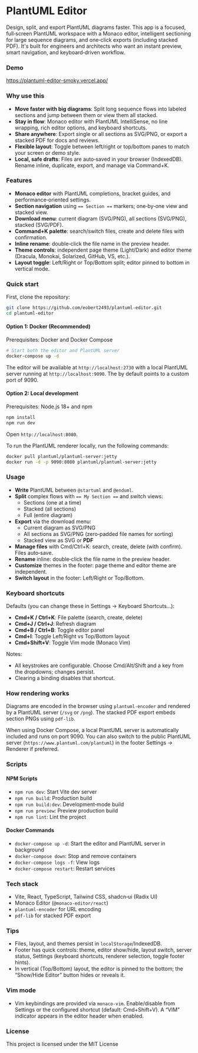 # PlantUML Editor

Design, split, and export PlantUML diagrams faster. This app is a focused, full‑screen PlantUML workspace with a Monaco editor, intelligent sectioning for large sequence diagrams, and one‑click exports (including stacked PDF). It's built for engineers and architects who want an instant preview, smart navigation, and keyboard‑driven workflow.

### Demo
https://plantuml-editor-smoky.vercel.app/

### Why use this

- **Move faster with big diagrams**: Split long sequence flows into labeled sections and jump between them or view them all stacked.
- **Stay in flow**: Monaco editor with PlantUML IntelliSense, no line wrapping, rich editor options, and keyboard shortcuts.
- **Share anywhere**: Export single or all sections as SVG/PNG, or export a stacked PDF for docs and reviews.
- **Flexible layout**: Toggle between left/right or top/bottom panes to match your screen or demo style.
- **Local, safe drafts**: Files are auto‑saved in your browser (IndexedDB). Rename inline, duplicate, export, and manage via Command+K.

### Features

- **Monaco editor** with PlantUML completions, bracket guides, and performance‑oriented settings.
- **Section navigation** using `== Section ==` markers; one‑by‑one view and stacked view.
- **Download menu**: current diagram (SVG/PNG), all sections (SVG/PNG), stacked (SVG/PDF).
- **Command+K palette**: search/switch files, create and delete files with confirmation.
- **Inline rename**: double‑click the file name in the preview header.
- **Theme controls**: independent page theme (Light/Dark) and editor theme (Dracula, Monokai, Solarized, GitHub, VS, etc.).
- **Layout toggle**: Left/Right or Top/Bottom split; editor pinned to bottom in vertical mode.

### Quick start

First, clone the repository:

```bash
git clone https://github.com/eobert2493/plantuml-editor.git
cd plantuml-editor
```

#### Option 1: Docker (Recommended)

Prerequisites: Docker and Docker Compose

```bash
# Start both the editor and PlantUML server
docker-compose up -d
```

The editor will be available at `http://localhost:2730` with a local PlantUML server running at `http://localhost:9090`. The by default points to a custom port of 9090.

#### Option 2: Local development

Prerequisites: Node.js 18+ and npm

```bash
npm install
npm run dev
```

Open `http://localhost:8080`.

To run the PlantUML renderer locally, run the following commands:

```bash
docker pull plantuml/plantuml-server:jetty
docker run -d -p 9090:8080 plantuml/plantuml-server:jetty
```

### Usage

- **Write** PlantUML between `@startuml` and `@enduml`.
- **Split** complex flows with `== My Section ==` and switch views:
  - Sections (one at a time)
  - Stacked (all sections)
  - Full (entire diagram)
- **Export** via the download menu:
  - Current diagram as SVG/PNG
  - All sections as SVG/PNG (zero‑padded file names for sorting)
  - Stacked view as SVG or **PDF**
- **Manage files** with Cmd/Ctrl+K: search, create, delete (with confirm). Files auto‑save.
- **Rename** inline: double‑click the file name in the preview header.
- **Customize** themes in the footer: page theme and editor theme are independent.
- **Switch layout** in the footer: Left/Right or Top/Bottom.

### Keyboard shortcuts

Defaults (you can change these in Settings → Keyboard Shortcuts…):

- **Cmd+K / Ctrl+K**: File palette (search, create, delete)
- **Cmd+J / Ctrl+J**: Refresh diagram
- **Cmd+B / Ctrl+B**: Toggle editor panel
- **Cmd+I**: Toggle Left/Right vs Top/Bottom layout
- **Cmd+Shift+V**: Toggle Vim mode (Monaco Vim)

Notes:
- All keystrokes are configurable. Choose Cmd/Alt/Shift and a key from the dropdowns; changes persist.
- Clearing a binding disables that shortcut.

### How rendering works

Diagrams are encoded in the browser using `plantuml-encoder` and rendered by a PlantUML server (`/svg` or `/png`). The stacked PDF export embeds section PNGs using `pdf-lib`.

When using Docker Compose, a local PlantUML server is automatically included and runs on port 9090. You can also switch to the public PlantUML server (`https://www.plantuml.com/plantuml`) in the footer Settings → Renderer if preferred.

### Scripts

#### NPM Scripts
- `npm run dev`: Start Vite dev server
- `npm run build`: Production build
- `npm run build:dev`: Development‑mode build
- `npm run preview`: Preview production build
- `npm run lint`: Lint the project

#### Docker Commands
- `docker-compose up -d`: Start the editor and PlantUML server in background
- `docker-compose down`: Stop and remove containers
- `docker-compose logs -f`: View logs
- `docker-compose restart`: Restart services

### Tech stack

- Vite, React, TypeScript, Tailwind CSS, shadcn‑ui (Radix UI)
- Monaco Editor (`@monaco-editor/react`)
- `plantuml-encoder` for URL encoding
- `pdf-lib` for stacked PDF export

### Tips

- Files, layout, and themes persist in `localStorage`/IndexedDB.
- Footer has quick controls: theme, editor show/hide, layout switch, server status, Settings (keyboard shortcuts, renderer selection, toggle footer hints).
- In vertical (Top/Bottom) layout, the editor is pinned to the bottom; the “Show/Hide Editor” button hides or reveals it.

### Vim mode

- Vim keybindings are provided via `monaco-vim`. Enable/disable from Settings or the configured shortcut (default: Cmd+Shift+V). A “VIM” indicator appears in the editor header when enabled.

### License

This project is licensed under the MIT License
